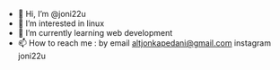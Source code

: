 - 👋 Hi, I’m @joni22u
- 👀 I’m interested in linux
- 🌱 I’m currently learning web development
- 📫 How to reach me :
by email altjonkapedani@gmail.com
instagram joni22u

<!---
joni22u/joni22u is a ✨ special ✨ repository because its `README.md` (this file) appears on your GitHub profile.
You can click the Preview link to take a look at your changes.
--->
